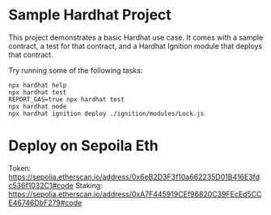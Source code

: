 # Sample Hardhat Project

This project demonstrates a basic Hardhat use case. It comes with a sample contract, a test for that contract, and a Hardhat Ignition module that deploys that contract.

Try running some of the following tasks:

```shell
npx hardhat help
npx hardhat test
REPORT_GAS=true npx hardhat test
npx hardhat node
npx hardhat ignition deploy ./ignition/modules/Lock.js
```
# Deploy on Sepoila Eth
Token:  https://sepolia.etherscan.io/address/0x6eB2D3F3f10a662235D01B416E3fdc536f1032C1#code
Staking: https://sepolia.etherscan.io/address/0xA7F445919CEf96820C39FEcEd5CCE46746DbF279#code